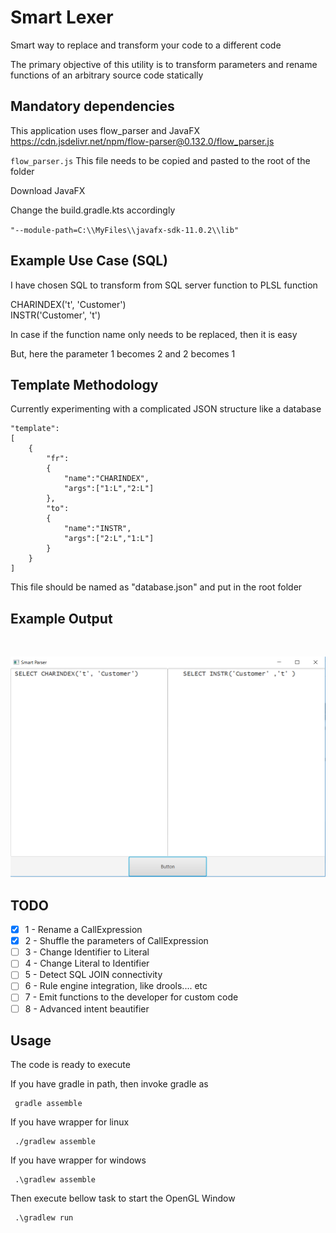 # Smart Lexer
Smart way to replace and transform your code to a different code

The primary objective of this utility is to transform parameters and rename functions of an arbitrary source code statically

## Mandatory dependencies
This application uses flow_parser and JavaFX
https://cdn.jsdelivr.net/npm/flow-parser@0.132.0/flow_parser.js

`flow_parser.js` This file needs to be copied and pasted to the root of the folder

Download JavaFX

Change the build.gradle.kts accordingly

`"--module-path=C:\\MyFiles\\javafx-sdk-11.0.2\\lib"`

 
## Example Use Case (SQL)
I have chosen SQL to transform from SQL server function to PLSL function

CHARINDEX('t', 'Customer')<br/>
INSTR('Customer', 't')

In case if the function name only needs to be replaced, then it is easy

But, here the parameter 1 becomes 2 and 2 becomes 1

## Template Methodology
Currently experimenting with a complicated JSON structure like a database

    "template":
    [
        {
            "fr":
            {
                "name":"CHARINDEX",
                "args":["1:L","2:L"]
            },
            "to":
            {
                "name":"INSTR",
                "args":["2:L","1:L"]
            }
        }
    ]

This file should be named as "database.json" and put in the root folder

## Example Output
&#10240;  <!-- Hack to add whitespace -->

<p align="center">
  <img src="/docs/static/screenshot-1.png">
</p>

## TODO

- [x] 1 - Rename a CallExpression 
- [x] 2 - Shuffle the parameters of CallExpression
- [ ] 3 - Change Identifier to Literal
- [ ] 4 - Change Literal to Identifier
- [ ] 5 - Detect SQL JOIN connectivity
- [ ] 6 - Rule engine integration, like drools.... etc
- [ ] 7 - Emit functions to the developer for custom code
- [ ] 8 - Advanced intent beautifier  

## Usage
The code is ready to execute

If you have gradle in path, then invoke gradle as

     gradle assemble

If you have wrapper for linux

     ./gradlew assemble

If you have wrapper for windows

     .\gradlew assemble

Then execute bellow task to start the OpenGL Window

     .\gradlew run